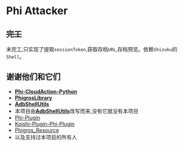 # Phi Attacker

## ~~完工~~
未完工,只实现了提取`sessionToken`,获取存档`URL`,存档预览。依赖`Shizuku`的`Shell`。

## 谢谢他们和它们
- [**Phi-CloudAction-Python**](https://github.com/wms26/Phi-CloudAction-python)
- [**PhigrosLibrary**](https://github.com/7aGiven/PhigrosLibrary)
- [**AdbShellUtils**](https://github.com/xxinPro/AdbShellUtils)
- 本项目由[**AdbShellUtils**](https://github.com/xxinPro/AdbShellUtils)改写而来,没有它就没有本项目
- [Phi-Plugin](https://github.com/Catrong/phi-plugin)
- [Koishi-Plugin-Phi-Plugin](https://github.com/Catrong/phi-plugin-koishi)
- [Phigros_Resource](https://github.com/7aGiven/Phigros_Resource)
- 以及支持过本项目的所有人
